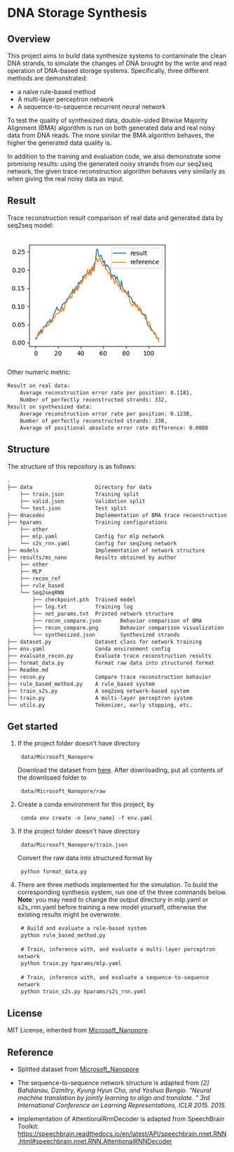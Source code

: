 # DNA Storage Synthesis
## Overview
This project aims to build data synthesize systems to contaminate the clean DNA strands, to simulate the changes of DNA brought by the write and read operation of DNA-based storage systems. Specifically, three different methods are demonstrated:
- a naïve rule-based method 
- A multi-layer perceptron network
- A sequence-to-sequence recurrent neural network

To test the quality of synthesized data, double-sided Bitwise Majority Alignment (BMA) algorithm is run on both generated data and real noisy data from DNA reads. The more similar the BMA algorithm behaves, the higher the generated data quality is.

In addition to the training and evaluation code, we also demonstrate some promising results: using the generated noisy strands from our seq2seq network, the given trace reconstruction algorithm behaves very similarly as when giving the real noisy data as input.

## Result
Trace reconstruction result comparison of real data and generated data by seq2seq model:
![Alt text](results/ms_nano/Seq2seqRNN/recon_compare.png?raw=true "Title")

Other numeric metric:

    Result on real data:
        Average reconstruction error rate per position: 0.1181,
        Number of perfectly reconstructed strands: 332,
    Result on synthesized data:
        Average reconstruction error rate per position: 0.1238,
        Number of perfectly reconstructed strands: 338,
        Average of positional absolute error rate difference: 0.0080

## Structure

The structure of this repository is as follows:

    .
    ├── data                    Directory for data
        ├── train.json          Training split
        ├── valid.json          Validation split
        └── test.json           Test split
    ├── dnacodec                Implementation of BMA trace reconstruction
    ├── hparams                 Training configurations
        ├── other               
        ├── mlp.yaml            Config for mlp network
        └── s2s_rnn.yaml        Config for seq2seq network
    ├── models                  Implementation of network structure
    ├── results/ms_nano         Results obtained by author
        ├── other
        ├── MLP
        ├── recon_ref
        ├── rule_based
        └── Seq2seqRNN
            ├── checkpoint.pth  Trained model           
            ├── log.txt         Training log
            ├── net_params.txt  Printed network structure
            ├── recon_compare.json      Behavior comparison of BMA
            ├── recon_compare.png       Behavior comparison visualization
            └── synthesized.json        Synthesized strands
    ├── dataset.py              Dataset class for network training
    ├── env.yaml                Conda environment config
    ├── evaluate_recon.py       Evaluate trace reconstruction results
    ├── format_data.py          Format raw data into structured format
    ├── Readme.md               
    ├── recon.py                Compare trace reconstruction behavior
    ├── rule_based_method.py    A rule_based system
    ├── train_s2s.py            A seq2seq network-based system
    ├── train.py                A multi-layer perceptron system
    └── utils.py                Tokenizer, early stopping, etc.

## Get started
1. If the project folder doesn't have directory 
        
        data/Microsoft_Nanopore
   Download the dataset from <a href='https://github.com/microsoft/clustered-nanopore-reads-dataset'>here</a>. After downloading, put all contents of the downloaed folder to 
        
        data/Microsoft_Nanopore/raw


2. Create a conda environment for this project, by

        conda env create -n [env_name] -f env.yaml

3. If the project folder doesn't have directory

        data/Microsoft_Nanopore/train.json
    Convert the raw data into structured format by 
        
        python format_data.py

5. There are three methods implemented for the simulation. To build the corresponding synthesis system, run one of the three commands below. **Note**: you may need to change the output directory in mlp.yaml or s2s_rnn.yaml before training a new model yourself, otherwise the existing results might be overwrote.
        
        # Build and evaluate a rule-based system
        python rule_based_method.py

        # Train, inference with, and evaluate a multi-layer perceptron network
        python train.py hparams/mlp.yaml

        # Train, inference with, and evaluate a sequence-to-sequence network
        python train_s2s.py hparams/s2s_rnn.yaml


## License
MIT License, inherited from <a href='https://github.com/microsoft/clustered-nanopore-reads-dataset'>Microsoft_Nanopore</a>.

## Reference

- Splitted dataset from <a href='https://github.com/microsoft/clustered-nanopore-reads-dataset'>Microsoft_Nanopore</a>

- The sequence-to-sequence network structure is adapted from *[2]	Bahdanau, Dzmitry, Kyung Hyun Cho, and Yoshua Bengio. "<a ref='https://arxiv.org/abs/1409.0473'>Neural machine translation by jointly learning to align and translate. </a>" 3rd International Conference on Learning Representations, ICLR 2015. 2015.*

- Implementation of AttentionalRnnDecoder is adapted from SpeechBrain Toolkit: 
https://speechbrain.readthedocs.io/en/latest/API/speechbrain.nnet.RNN.html#speechbrain.nnet.RNN.AttentionalRNNDecoder
